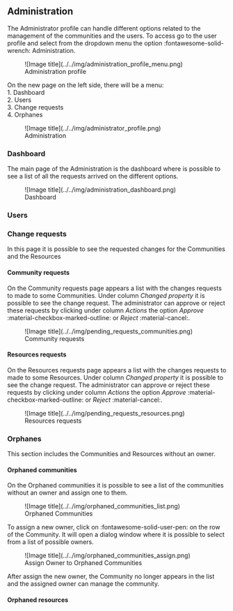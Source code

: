 
## Administration

The Administrator profile can handle different options related to the management of the communities and the users. To access go to the user profile and select from the dropdown menu the option :fontawesome-solid-wrench: Administration.       

<figure markdown>
  ![Image title](../../img/administration_profile_menu.png)
  <figcaption>Administration profile</figcaption>
</figure>

On the new page on the left side, there will be a menu:         
      1. Dashboard            
      2. Users              
      3. Change requests               
      4. Orphanes           

<figure markdown>
  ![Image title](../../img/administrator_profile.png)
  <figcaption>Administration</figcaption>
</figure>

### Dashboard
The main page of the Administration is the dashboard where is possible to see a list of all the requests arrived on the different options.

<figure markdown>
  ![Image title](../../img/administration_dashboard.png)
  <figcaption>Dashboard</figcaption>
</figure>

### Users

### Change requests
In this page it is possible to see the requested changes for the Communities and the Resources

#### Community requests
On the Community requests page appears a list with the changes requests to made to some Communities. Under column *Changed property* it is possible to see the change request. The administrator can approve or reject these requests by clicking under column *Actions* the option *Approve* :material-checkbox-marked-outline: or *Reject* :material-cancel:.

<figure markdown>
  ![Image title](../../img/pending_requests_communities.png)
  <figcaption>Community requests</figcaption>
</figure>

#### Resources requests

On the Resources requests page appears a list with the changes requests to made to some Resources. Under column *Changed property* it is possible to see the change request. The administrator can approve or reject these requests by clicking under column *Actions* the option *Approve* :material-checkbox-marked-outline: or *Reject* :material-cancel:.

<figure markdown>
  ![Image title](../../img/pending_requests_resources.png)
  <figcaption>Resources requests</figcaption>
</figure>

### Orphanes

This section includes the Communities and Resources without an owner.

#### Orphaned communities
On the Orphaned communities it is possible to see a list of the communities without an owner and assign one to them.
<figure markdown>
  ![Image title](../../img/orphaned_communities_list.png)
  <figcaption>Orphaned Communities</figcaption>
</figure>

To assign a new owner, click on :fontawesome-solid-user-pen: on the row of the Community. It will open a dialog window where it is possible to select from a list of possible owners.

<figure markdown>
  ![Image title](../../img/orphaned_communities_assign.png)
  <figcaption>Assign Owner to Orphaned Communities</figcaption>
</figure>

After assign the new owner, the Community no longer appears in the list and the assigned owner can manage the community.

#### Orphaned resources



